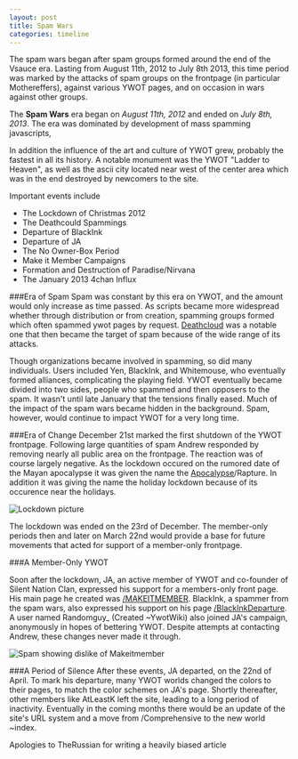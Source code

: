 ```yaml
---
layout: post
title: Spam Wars
categories: timeline
---
```


The spam wars began after spam groups formed around the end of the Vsauce era. Lasting from August 11th, 2012 to July 8th 2013, this time period was marked by the attacks of spam groups on the frontpage (in particular Mothereffers), against various YWOT pages, and on occasion in wars against other groups.

The **Spam Wars** era began on *August 11th, 2012* and ended on *July 8th, 2013*. The era was dominated by development of mass spamming javascripts, 

In addition the influence of the art and culture of YWOT grew, probably the fastest in all its history. A notable monument was the YWOT "Ladder to Heaven", as well as the ascii city located near west of the center area which was in the end destroyed by newcomers to the site.

Important events include

- The Lockdown of Christmas 2012
- The Deathcould Spammings
- Departure of BlackInk
- Departure of JA
- The No Owner-Box Period
- Make it Member Campaigns
- Formation and Destruction of Paradise/Nirvana
- The January 2013 4chan Influx

###Era of Spam
Spam was constant by this era on YWOT, and the amount would only increase as time passed. As scripts became more widespread whether through distribution or from creation, spamming groups formed which often spammed ywot pages by request. [Deathcloud](http://www.yourworldoftext.com/deathcloud) was a notable one that then became the target of spam because of the wide range of its attacks.

Though organizations became involved in spamming, so did many individuals. Users included Yen, BlackInk, and Whitemouse, who eventually formed alliances, complicating the playing field. YWOT eventually became divided into two sides, people who spammed and then opposers to the spam. It wasn't until late January that the tensions finally eased. Much of the impact of the spam wars became hidden in the background. Spam, however, would continue to impact YWOT for a very long time.

###Era of Change
December 21st marked the first shutdown of the YWOT frontpage. Following large quantities of spam Andrew responded by removing nearly all public area on the frontpage. The reaction was of course largely negative. As the lockdown occured on the rumored date of the Mayan apocalypse it was given the name the [Apocalypse](http://www.yourworldoftext.com/11_12_13)/Rapture. In addition it was giving the name the holiday lockdown because of its occurence near the holidays.

![Lockdown picture](https://raw.github.com/ywothistory/ywothistory.github.io/master/images/ywotlockdown.jpg)

The lockdown was ended on the 23rd of December. The member-only periods then and later on March 22nd would provide a base for future movements that acted for support of a member-only frontpage.

###A Member-Only YWOT


Soon after the lockdown, JA, an active member of YWOT and co-founder of Silent Nation Clan, expressed his support for a members-only front page. His main page he created was [/MAKEITMEMBER](http://yourworldoftext.com/makeitmember). BlackInk, a spammer from the spam wars, also expressed his support on his page [/BlackInkDeparture](http://yourworldoftext.com/BlackInkDeparture). A user named Randomguy_ (Created ~YwotWiki) also joined JA's campaign, anonymously in hopes of bettering YWOT. Despite attempts at contacting Andrew, these changes never made it through.

![Spam showing dislike of Makeitmember](https://raw.github.com/ywothistory/ywothistory.github.io/master/images/makeitmemberspam.jpg)

###A Period of Silence
After these events, JA departed, on the 22nd of April. To mark his departure, many YWOT worlds changed the colors to their pages, to match the color schemes on JA's page. Shortly thereafter, other members like AtLeastK left the site, leading to a long period of inactivity. Eventually in the coming months there would be an update of the site's URL system and a move from /Comprehensive to the new world ~index.

Apologies to TheRussian for writing a heavily biased article
